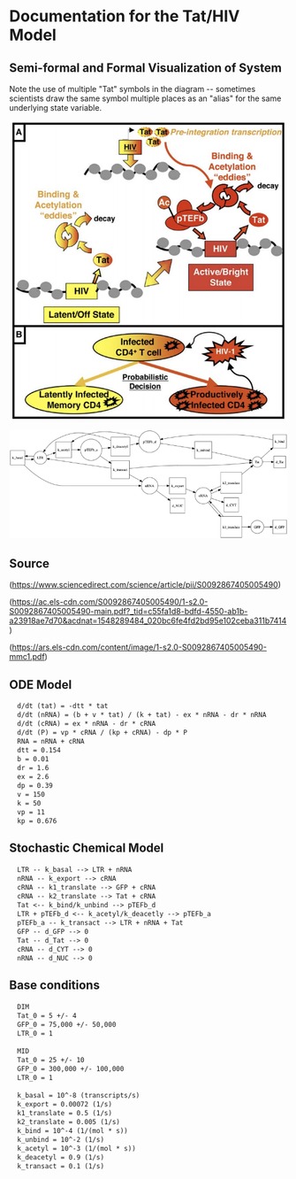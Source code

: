 # Documentation for the Tat/HIV Model

## Semi-formal and Formal Visualization of System

Note the use of multiple "Tat" symbols in the diagram -- sometimes scientists draw the same symbol multiple places as an "alias" for the same underlying state variable.

![Tat Model](images/Tat-Model.png)

![Tat Model](images/TatModel.png)

## Source

(https://www.sciencedirect.com/science/article/pii/S0092867405005490)

(https://ac.els-cdn.com/S0092867405005490/1-s2.0-S0092867405005490-main.pdf?_tid=c55fa1d8-bdfd-4550-ab1b-a23918ae7d70&acdnat=1548289484_020bc6fe4fd2bd95e102ceba311b7414)

(https://ars.els-cdn.com/content/image/1-s2.0-S0092867405005490-mmc1.pdf)

## ODE Model
```
  d/dt (tat) = -dtt * tat
  d/dt (nRNA) = (b + v * tat) / (k + tat) - ex * nRNA - dr * nRNA
  d/dt (cRNA) = ex * nRNA - dr * cRNA
  d/dt (P) = vp * cRNA / (kp + cRNA) - dp * P
  RNA = nRNA + cRNA
  dtt = 0.154
  b = 0.01
  dr = 1.6
  ex = 2.6
  dp = 0.39
  v = 150
  k = 50
  vp = 11
  kp = 0.676
```

## Stochastic Chemical Model
```
  LTR -- k_basal --> LTR + nRNA
  nRNA -- k_export --> cRNA
  cRNA -- k1_translate --> GFP + cRNA
  cRNA -- k2_translate --> Tat + cRNA
  Tat <-- k_bind/k_unbind --> pTEFb_d
  LTR + pTEFb_d <-- k_acetyl/k_deacetly --> pTEFb_a
  pTEFb_a -- k_transact --> LTR + nRNA + Tat
  GFP -- d_GFP --> 0
  Tat -- d_Tat --> 0
  cRNA -- d_CYT --> 0
  nRNA -- d_NUC --> 0
```

## Base conditions
```
  DIM
  Tat_0 = 5 +/- 4
  GFP_0 = 75,000 +/- 50,000
  LTR_0 = 1

  MID
  Tat_0 = 25 +/- 10
  GFP_0 = 300,000 +/- 100,000
  LTR_0 = 1

  k_basal = 10^-8 (transcripts/s)
  k_export = 0.00072 (1/s)
  k1_translate = 0.5 (1/s)
  k2_translate = 0.005 (1/s)
  k_bind = 10^-4 (1/(mol * s))
  k_unbind = 10^-2 (1/s)
  k_acetyl = 10^-3 (1/(mol * s))
  k_deacetyl = 0.9 (1/s)
  k_transact = 0.1 (1/s)
```